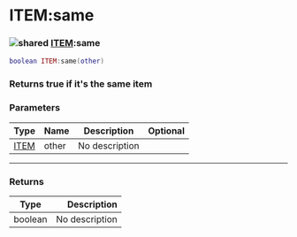 # ITEM:same

### ![shared](../../home/scripted\_item/.gitbook/assets/shared.png) [ITEM](../../home/scripted\_item/home/ITEM/):same

```lua
boolean ITEM:same(other)
```

### Returns true if it's the same item

### Parameters

| Type                                         | Name  | Description    | Optional |
| -------------------------------------------- | ----- | -------------- | -------: |
| [ITEM](../../home/scripted\_item/home/ITEM/) | other | No description |          |

***

### Returns

| Type    |    Description |
| ------- | -------------: |
| boolean | No description |

